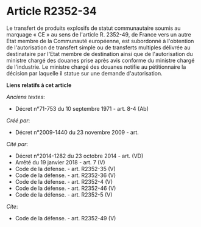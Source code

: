 # Article R2352-34

Le transfert de produits explosifs de statut communautaire soumis au marquage « CE » au sens de l'article R. 2352-49, de
France vers un autre Etat membre de la Communauté européenne, est subordonné à l'obtention de l'autorisation de transfert
simple ou de transferts multiples délivrée au destinataire par l'Etat membre de destination ainsi que de l'autorisation du
ministre chargé des douanes prise après avis conforme du ministre chargé de l'industrie. Le ministre chargé des douanes
notifie au pétitionnaire la décision par laquelle il statue sur une demande d'autorisation.

**Liens relatifs à cet article**

_Anciens textes_:

  - Décret n°71-753 du 10 septembre 1971 - art. 8-4 (Ab)

_Créé par_:

  - Décret n°2009-1440 du 23 novembre 2009 - art.

_Cité par_:

  - Décret n°2014-1282 du 23 octobre 2014 - art. (VD)
  - Arrêté du 19 janvier 2018 - art. 7 (V)
  - Code de la défense. - art. R2352-35 (V)
  - Code de la défense. - art. R2352-36 (V)
  - Code de la défense. - art. R2352-4 (V)
  - Code de la défense. - art. R2352-46 (V)
  - Code de la défense. - art. R2352-5 (V)

_Cite_:

  - Code de la défense. - art. R2352-49 (V)
